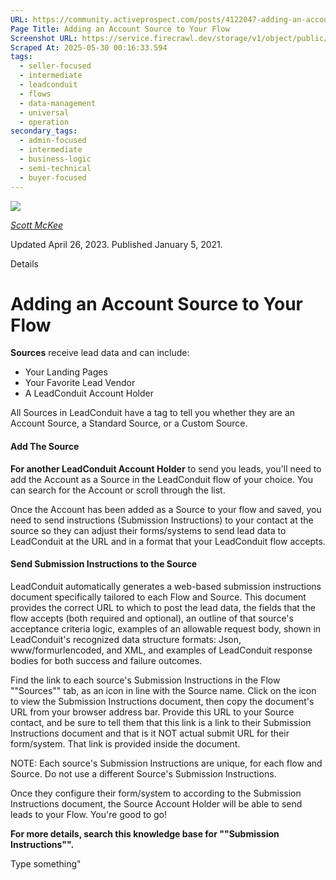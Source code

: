 ```yaml
---
URL: https://community.activeprospect.com/posts/4122047-adding-an-account-source-to-your-flow
Page Title: Adding an Account Source to Your Flow
Screenshot URL: https://service.firecrawl.dev/storage/v1/object/public/media/screenshot-08db67c3-7421-430e-8925-0af5e133be66.png
Scraped At: 2025-05-30 00:16:33.594
tags:
  - seller-focused
  - intermediate
  - leadconduit
  - flows
  - data-management
  - universal
  - operation
secondary_tags:
  - admin-focused
  - intermediate
  - business-logic
  - semi-technical
  - buyer-focused
---
```


[![](https://content1.bloomfire.com/avatars/users/1317000/thumb/thumbnail.png?f=1617311121&Expires=1748567753&Signature=A94op~Gy3qAVemBlvXBjBmViM4Hvt-7JTH-Hg5z5LkCXVAnGkk6KyB0zamH5xF1WLDrgAq8sIrLiiZw6uW2MHBvNcYb7N9WZttRIxxFUIKQdyg5GPew1Upr-ESUFrx5H5VlCXTP9LUt2~rti6BRHtwxdvOGo2FBqBGx2Moms5pCZF99HsmVCm63eYDvr3lxxDorYDZUpeaxswcNR6gTv9fMJ0TMGxK57PPEraqtoGaTJqto8JyzXkd8zXyv4nC4NDnCcSZcp66Lr07K~OD20spFy~ySLHVG7QSL40SlPwrlP9~iqGIay2ZSIccD-NjsCF7cAxM4JItWtX11KK1rIPg__&Key-Pair-Id=APKAIDFCFZ2UHE5LPIUA)](https://community.activeprospect.com/memberships/7557680-scott-mckee)

[_Scott McKee_](https://community.activeprospect.com/memberships/7557680-scott-mckee)

Updated April 26, 2023. Published January 5, 2021.

Details

# Adding an Account Source to Your Flow

**Sources** receive lead data and can include:

- Your Landing Pages
- Your Favorite Lead Vendor
- A LeadConduit Account Holder

All Sources in LeadConduit have a tag to tell you whether they are an Account Source, a Standard Source, or a Custom Source.

#### Add The Source

**For another LeadConduit Account Holder** to send you leads, you'll need to add the Account as a Source in the LeadConduit flow of your choice. You can search for the Account or scroll through the list.

Once the Account has been added as a Source to your flow and saved, you need to send instructions (Submission Instructions) to your contact at the source so they can adjust their forms/systems to send lead data to LeadConduit at the URL and in a format that your LeadConduit flow accepts.

#### Send Submission Instructions to the Source

LeadConduit automatically generates a web-based submission instructions document specifically tailored to each Flow and Source. This document provides the correct URL to which to post the lead data, the fields that the flow accepts (both required and optional), an outline of that source's acceptance criteria logic, examples of an allowable request body, shown in LeadConduit's recognized data structure formats: Json, www/formurlencoded, and XML, and examples of LeadConduit response bodies for both success and failure outcomes.

Find the link to each source's Submission Instructions in the Flow ""Sources"" tab, as an icon in line with the Source name. Click on the icon to view the Submission Instructions document, then copy the document's URL from your browser address bar. Provide this URL to your Source contact, and be sure to tell them that this link is a link to their Submission Instructions document and that is it NOT actual submit URL for their form/system. That link is provided inside the document.

NOTE: Each source's Submission Instructions are unique, for each flow and Source. Do not use a different Source's Submission Instructions.

Once they configure their form/system to according to the Submission Instructions document, the Source Account Holder will be able to send leads to your Flow. You're good to go!

**For more details, search this knowledge base for ""Submission Instructions"".**

Type something"

